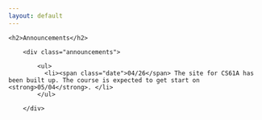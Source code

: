 ```yaml
---
layout: default
---
```

	<h2>Announcements</h2>

        <div class="announcements">

            <ul>
              <li><span class="date">04/26</span> The site for CS61A has been built up. The course is expected to get start on <strong>05/04</strong>. </li>
            </ul>

        </div>